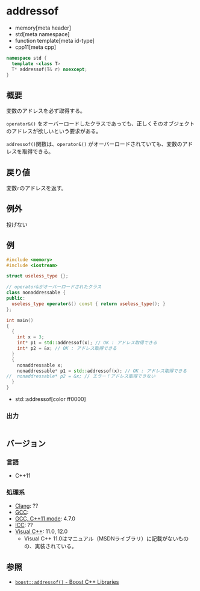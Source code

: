 # addressof
* memory[meta header]
* std[meta namespace]
* function template[meta id-type]
* cpp11[meta cpp]

```cpp
namespace std {
  template <class T>
  T* addressof(T& r) noexcept;
}
```

## 概要
変数のアドレスを必ず取得する。

`operator&()` をオーバーロードしたクラスであっても、正しくそのオブジェクトのアドレスが欲しいという要求がある。

`addressof()`関数は、`operator&()` がオーバーロードされていても、変数のアドレスを取得できる。


## 戻り値
変数`r`のアドレスを返す。


## 例外
投げない


## 例
```cpp
#include <memory>
#include <iostream>

struct useless_type {};

// operator&がオーバーロードされたクラス
class nonaddressable {
public:
  useless_type operator&() const { return useless_type(); }
};

int main()
{
  {
    int x = 3;
    int* p1 = std::addressof(x); // OK : アドレス取得できる
    int* p2 = &x; // OK : アドレス取得できる
  }
  {
    nonaddressable x;
    nonaddressable* p1 = std::addressof(x); // OK : アドレス取得できる
//  nonaddressable* p2 = &x; // エラー！アドレス取得できない
  }
}
```
* std::addressof[color ff0000]

### 出力
```
```

## バージョン
### 言語
- C++11

### 処理系
- [Clang](/implementation.md#clang): ??
- [GCC](/implementation.md#gcc): 
- [GCC, C++11 mode](/implementation.md#gcc): 4.7.0
- [ICC](/implementation.md#icc): ??
- [Visual C++](/implementation.md#visual_cpp): 11.0, 12.0
    - Visual C++ 11.0はマニュアル（MSDNライブラリ）に記載がないものの、実装されている。

## 参照
- [`boost::addressof()` - Boost C++ Libraries](http://www.boost.org/doc/libs/release/libs/utility/utility.htm#addressof)

